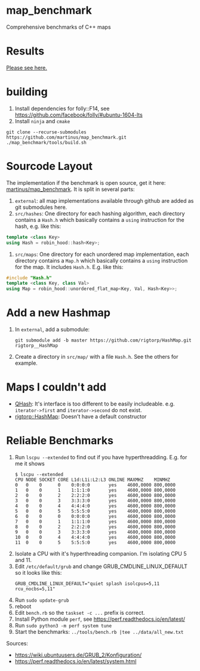 # map_benchmark
Comprehensive benchmarks of C++ maps

# Results

[Please see here.](http://localhost:4000/2019/04/01/hashmap-benchmarks-01-overview/)

# building

1. Install dependencies for folly::F14, see https://github.com/facebook/folly/#ubuntu-1604-lts
1. Install `ninja` and `cmake`

```
git clone --recurse-submodules https://github.com/martinus/map_benchmark.git
./map_benchmark/tools/build.sh
```

# Sourcode Layout

The implementation if the benchmark is open source, get it here: [martinus/map_benchmark](https://github.com/martinus/map_benchmark). It is split in several parts:

1. `external`:  all map implementations available through github are added as git submodules here.
1. `src/hashes`: One directory for each hashing algorithm, each directory contains a `Hash.h` which basically contains a `using` instruction for the hash, e.g. like this:
  ```cpp
  template <class Key>
  using Hash = robin_hood::hash<Key>;
  ```
1. `src/maps`: One directory for each unordered map implementation, each directory contains a `Map.h` which basically contains a `using` instruction for the map. It includes `Hash.h`. E.g. like this:
  ```cpp
  #include "Hash.h"
  template <class Key, class Val>
  using Map = robin_hood::unordered_flat_map<Key, Val, Hash<Key>>;
  ```


# Add a new Hashmap

1. In `external`, add a submodule:
   ```
   git submodule add -b master https://github.com/rigtorp/HashMap.git rigtorp__HashMap
   ```
2. Create a directory in `src/map/` with a file `Hash.h`. See the others for example.


# Maps I couldn't add
* [QHash](https://github.com/qt/qtbase): It's interface is too different to be easily includeable. e.g. `iterator->first` and `iterator->second` do not exist.
* [rigtorp::HashMap](https://github.com/rigtorp/HashMap): Doesn't have a default constructor


# Reliable Benchmarks

1. Run `lscpu --extended` to find out if you have hyperthreadding. E.g. for me it shows 
   ```
   $ lscpu --extended
   CPU NODE SOCKET CORE L1d:L1i:L2:L3 ONLINE MAXMHZ    MINMHZ
   0   0    0      0    0:0:0:0       yes    4600,0000 800,0000
   1   0    0      1    1:1:1:0       yes    4600,0000 800,0000
   2   0    0      2    2:2:2:0       yes    4600,0000 800,0000
   3   0    0      3    3:3:3:0       yes    4600,0000 800,0000
   4   0    0      4    4:4:4:0       yes    4600,0000 800,0000
   5   0    0      5    5:5:5:0       yes    4600,0000 800,0000
   6   0    0      0    0:0:0:0       yes    4600,0000 800,0000
   7   0    0      1    1:1:1:0       yes    4600,0000 800,0000
   8   0    0      2    2:2:2:0       yes    4600,0000 800,0000
   9   0    0      3    3:3:3:0       yes    4600,0000 800,0000
   10  0    0      4    4:4:4:0       yes    4600,0000 800,0000
   11  0    0      5    5:5:5:0       yes    4600,0000 800,0000
   ```
1. Isolate a CPU with it's hyperthreading companion. I'm isolating CPU 5 and 11.
1. Edit `/etc/default/grub` and change GRUB_CMDLINE_LINUX_DEFAULT so it looks like this:
   ```
   GRUB_CMDLINE_LINUX_DEFAULT="quiet splash isolcpus=5,11 rcu_nocbs=5,11"
   ```
1. Run `sudo update-grub`
1. reboot
1. Edit `bench.rb` so the `taskset -c ...` prefix is correct.
1. Install Python module `perf`, see https://perf.readthedocs.io/en/latest/
1. Run `sudo python3 -m perf system tune`
1. Start the benchmarks: ```../tools/bench.rb |tee ../data/all_new.txt```

Sources:
* https://wiki.ubuntuusers.de/GRUB_2/Konfiguration/
* https://perf.readthedocs.io/en/latest/system.html